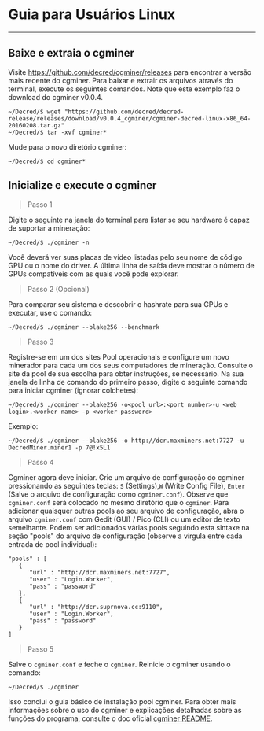 # <i class="fa fa-linux"></i> Guia para Usuários Linux

---

## <i class="fa fa-download"></i> Baixe e extraia o cgminer 

Visite https://github.com/decred/cgminer/releases para encontrar a versão mais recente do cgminer. Para baixar e extrair os arquivos através do terminal, execute os seguintes comandos. Note que este exemplo faz o download do cgminer v0.0.4.

```no-highlight
~/Decred/$ wget "https://github.com/decred/decred-release/releases/download/v0.0.4_cgminer/cgminer-decred-linux-x86_64-20160208.tar.gz"
~/Decred/$ tar -xvf cgminer*
```

Mude para o novo diretório cgminer:

```
~/Decred/$ cd cgminer*
```

## <i class="fa fa-play-circle"></i> Inicialize e execute o cgminer 

> Passo 1

Digite o seguinte na janela do terminal para listar se seu hardware é capaz de suportar a mineração:

```no-highlight
~/Decred/$ ./cgminer -n
```

Você deverá ver suas placas de vídeo listadas pelo seu nome de código GPU ou o nome do driver. A última linha de saída deve mostrar o número de GPUs compatíveis com as quais você pode explorar.

> Passo 2 (Opcional)

Para comparar seu sistema e descobrir o hashrate para sua GPUs e executar, use o comando:

```no-highlight
~/Decred/$ ./cgminer --blake256 --benchmark
```

> Passo 3

Registre-se em um dos sites Pool operacionais e configure um novo minerador para cada um dos seus computadores de mineração. Consulte o site da pool de sua escolha para obter instruções, se necessário. Na sua janela de linha de comando do primeiro passo, digite o seguinte comando para iniciar cgminer (ignorar colchetes):

```no-highlight
~/Decred/$ ./cgminer --blake256 -o<pool url>:<port number>-u <web login>.<worker name> -p <worker password>
```

Exemplo:

```no-highlight
~/Decred/$ ./cgminer --blake256 -o http://dcr.maxminers.net:7727 -u DecredMiner.miner1 -p 7@!x5L1
```

> Passo 4

Cgminer agora deve iniciar. Crie um arquivo de configuração do cgminer pressionando as seguintes teclas: `S` (Settings),`W` (Write Config File), `Enter` (Salve o arquivo de configuração como `cgminer.conf`). Observe que `cgminer.conf` será colocado no mesmo diretório que o `cgminer`. Para adicionar quaisquer outras pools ao seu arquivo de configuração, abra o arquivo `cgminer.conf` com Gedit (GUI) / Pico (CLI) ou um editor de texto semelhante. Podem ser adicionados várias pools seguindo esta sintaxe na seção "pools" do arquivo de configuração (observe a vírgula entre cada entrada de pool individual):

```no-highlight
"pools" : [
   {
      "url" : "http://dcr.maxminers.net:7727",
      "user" : "Login.Worker",
      "pass" : "password"
   },
   {
      "url" : "http://dcr.suprnova.cc:9110",
      "user" : "Login.Worker",
      "pass" : "password"
   }
]
```

> Passo 5

Salve o `cgminer.conf` e feche o `cgminer`. Reinicie o cgminer usando o comando:

```no-highlight
~/Decred/$ ./cgminer
```

Isso conclui o guia básico de instalação pool cgminer. Para obter mais informações sobre o uso do cgminer e explicações detalhadas sobre as funções do programa, consulte o doc oficial [cgminer README](https://github.com/decred/cgminer/blob/3.7/README).
